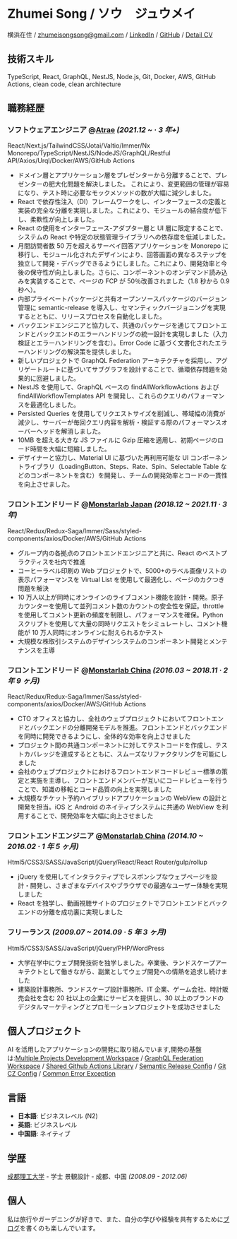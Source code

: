 # Zhumei Song / ソウ　ジュウメイ

横浜在住 / zhumeisongsong@gmail.com / [LinkedIn](https://www.linkedin.com/in/zhumei-song-a9041a1bb) / [GitHub](https://github.com/zhumeisongsong) / [Detail CV](https://zhumeisongsong.github.io/cv/)

## 技術スキル

TypeScript, React, GraphQL, NestJS, Node.js, Git, Docker, AWS, GitHub Actions, clean code, clean architecture

## 職務経歴

### ソフトウェアエンジニア @[Atrae](https://atrae.co.jp/) _(2021.12 ~ · 3 年+)_

React/Next.js/TailwindCSS/Jotai/Valtio/Immer/Nx Monorepo/TypeScript/NestJS/NodeJS/GraphQL/Restful API/Axios/Urql/Docker/AWS/GitHub Actions

- ドメイン層とアプリケーション層をプレゼンターから分離することで、プレゼンターの肥大化問題を解決しました。 これにより、変更範囲の管理が容易になり、テスト時に必要なモックメソッドの数が大幅に減少しました。
- React で依存性注入（DI）フレームワークをし、インターフェースの定義と実装の完全な分離を実現しました。これにより、モジュールの結合度が低下し、柔軟性が向上しました。
- React の使用をインターフェース-アダプター層と UI 層に限定することで、システムの React や特定の状態管理ライブラリへの依存度を低減しました。
- 月間訪問者数 50 万を超えるサーベイ回答アプリケーションを Monorepo に移行し、モジュール化されたデザインにより、回答画面の異なるステップを独立して開発・デバッグできるようにしました。これにより、開発効率と今後の保守性が向上しました。さらに、コンポーネントのオンデマンド読み込みを実装することで、ページの FCP が 50％改善されました（1.8 秒から 0.9 秒へ）。
- 内部プライベートパッケージと共有オープンソースパッケージのバージョン管理に semantic-release を導入し、セマンティックバージョニングを実現するとともに、リリースプロセスを自動化しました。
- バックエンドエンジニアと協力して、共通のパッケージを通じてフロントエンドとバックエンドのエラーハンドリングの統一設計を実現しました（入力検証とエラーハンドリングを含む）。Error Code に基づく文書化されたエラーハンドリングの解決策を提供しました。
- 新しいプロジェクトで GraphQL Federation アーキテクチャを採用し、アグリゲートルートに基づいてサブグラフを設計することで、循環依存問題を効果的に回避しました。
- NestJS を使用して、GraphQL ベースの findAllWorkflowActions および findAllWorkflowTemplates API を開発し、これらのクエリのパフォーマンスを最適化しました。
- Persisted Queries を使用してリクエストサイズを削減し、帯域幅の消費が減少し、サーバーが毎回クエリ内容を解析・検証する際のパフォーマンスオーバーヘッドを解消しました。
- 10MB を超える大きな JS ファイルに Gzip 圧縮を適用し、初期ページのロード時間を大幅に短縮しました。
- デザイナーと協力し、Material UI に基づいた再利用可能な UI コンポーネントライブラリ（LoadingButton、Steps、Rate、Spin、Selectable Table などのコンポーネントを含む）を開発し、チームの開発効率とコードの一貫性を向上させました。

### フロントエンドリード @[Monstarlab Japan](https://monstar-lab.com/jp) _(2018.12 ~ 2021.11 · 3 年)_

React/Redux/Redux-Saga/Immer/Sass/styled-components/axios/Docker/AWS/GitHub Actions

- グループ内の各拠点のフロントエンドエンジニアと共に、React のベストプラクティスを社内で推進
- コーヒーラベル印刷の Web プロジェクトで、5000+のラベル画像リストの表示パフォーマンスを Virtual List を使用して最適化し、ページのカクつき問題を解決
- 10 万人以上が同時にオンラインのライブコメント機能を設計・開発。原子カウンターを使用して並列コメント数のカウントの安全性を保証。throttle を使用してコメント更新の頻度を制限し、パフォーマンスを確保。Python スクリプトを使用して大量の同時リクエストをシミュレートし、コメント機能が 10 万人同時にオンラインに耐えられるかテスト
- 大規模な株取引システムのデザインシステムのコンポーネント開発とメンテナンスを主導

### フロントエンドリード @[Monstarlab China](https://www.monstar-lab.com.cn/) _(2016.03 ~ 2018.11 · 2 年 9 ヶ月)_

React/Redux/Redux-Saga/Immer/Sass/styled-components/axios/Docker/AWS/GitHub Actions

- CTO オフィスと協力し、全社のウェブプロジェクトにおいてフロントエンドとバックエンドの分離開発モデルを推進。フロントエンドとバックエンドを同時に開発できるようにし、全体的な効率を向上させました
- プロジェクト間の共通コンポーネントに対してテストコードを作成し、テストカバレッジを達成するとともに、スムーズなリファクタリングを可能にしました
- 会社のウェブプロジェクトにおけるフロントエンドコードレビュー標準の策定と実施を主導し、フロントエンドメンバーが互いにコードレビューを行うことで、知識の移転とコード品質の向上を実現しました
- 大規模なチケット予約ハイブリッドアプリケーションの WebView の設計と開発を担当。iOS と Android のネイティブシステムに共通の WebView を利用することで、開発効率を大幅に向上させました

### フロントエンドエンジニア @[Monstarlab China](https://www.monstar-lab.com.cn/) _(2014.10 ~ 2016.02 · 1 年 5 ヶ月)_

Html5/CSS3/SASS/JavaScript/jQuery/React/React Router/gulp/rollup

- jQuery を使用してインタラクティブでレスポンシブなウェブページを設計・開発し、さまざまなデバイスやブラウザでの最適なユーザー体験を実現しました
- React を独学し、動画視聴サイトのプロジェクトでフロントエンドとバックエンドの分離を成功裏に実現しました

### フリーランス _(2009.07 ~ 2014.09 · 5 年 3 ヶ月)_

Html5/CSS3/SASS/JavaScript/jQuery/PHP/WordPress

- 大学在学中にウェブ開発技術を独学しました。卒業後、ランドスケープアーキテクトとして働きながら、副業としてウェブ開発への情熱を追求し続けました
- 建築設計事務所、ランドスケープ設計事務所、IT 企業、ゲーム会社、時計販売会社を含む 20 社以上の企業にサービスを提供し、30 以上のブランドのデジタルマーケティングとプロモーションプロジェクトを成功させました

## 個人プロジェクト

AI を活用したアプリケーションの開発に取り組んでいます,開発の基盤は:[Multiple Projects Development Workspace](https://github.com/zhumeisongsong/multiple-products-workspace) / [GraphQL Federation Workspace](https://github.com/zhumeisongsong/graphql-federation-workspace) / [Shared Github Actions Library](https://github.com/zhumeisongsong/shared-actions) / [Semantic Release Config](https://github.com/zhumeisongsong/semantic-release-config) / [Git CZ Config](https://github.com/zhumeisongsong/git-cz-config) / [Common Error Exception](https://github.com/zhumeisongsong/multiple-products-workspace/pkgs/npm/common-error-exception)

## 言語

- **日本語**: ビジネスレベル (N2)
- **英語**: ビジネスレベル
- **中国語**: ネイティブ

## 学歴

[成都理工大学](https://www.cdut.edu.cn/) - 学士 景観設計 - 成都、中国 _(2008.09 - 2012.06)_

## 個人

私は旅行やガーデニングが好きで、また、自分の学びや経験を共有するために[ブログ](https://zhumeisongsong.github.io/blog)を書くのも楽しんでいます。

